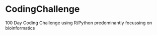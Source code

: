 # CodingChallenge
100 Day Coding Challenge using R/Python predominantly focussing on bioinformatics
